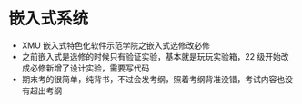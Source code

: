 # 嵌入式系统

- XMU 嵌入式特色化软件示范学院之嵌入式选修改必修
- 之前嵌入式是选修的时候只有验证实验，基本就是玩玩实验箱，22 级开始改成必修新增了设计实验，需要写代码
- 期末考的很简单，纯背书，不过会发考纲，照着考纲背准没错，考试内容也没有超出考纲
